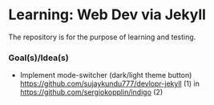 # Learning: Web Dev via Jekyll
The repository is for the purpose of learning and testing.

### Goal(s)/Idea(s)
- Implement mode-switcher (dark/light theme button) https://github.com/sujaykundu777/devlopr-jekyll (1) in https://github.com/sergiokopplin/indigo (2)
